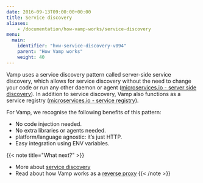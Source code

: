 ```yaml
---
date: 2016-09-13T09:00:00+00:00
title: Service discovery
aliases: 
    - /documentation/how-vamp-works/service-discovery
menu:
  main:
    identifier: "hvw-service-discovery-v094"
    parent: "How Vamp works"
    weight: 40
---
```


Vamp uses a service discovery pattern called server-side service discovery, which allows for service discovery without the need to change your code or run any other daemon or agent ([microservices.io - server side discovery](http://microservices.io/patterns/server-side-discovery.html)). In addition to service discovery, Vamp also functions as a service registry ([microservices.io - service registry](http://microservices.io/patterns/service-registry.html)).

For Vamp, we recognise the following benefits of this pattern:

* No code injection needed.
* No extra libraries or agents needed.
* platform/language agnostic: it’s just HTTP.
* Easy integration using ENV variables.

{{< note title="What next?" >}}
* More about [service discovery](/documentation/using-vamp/v0.9.4/service-discovery)
* Read about how Vamp works as a [reverse proxy](/documentation/how-vamp-works/v0.9.4/reverse-proxy)
{{< /note >}}